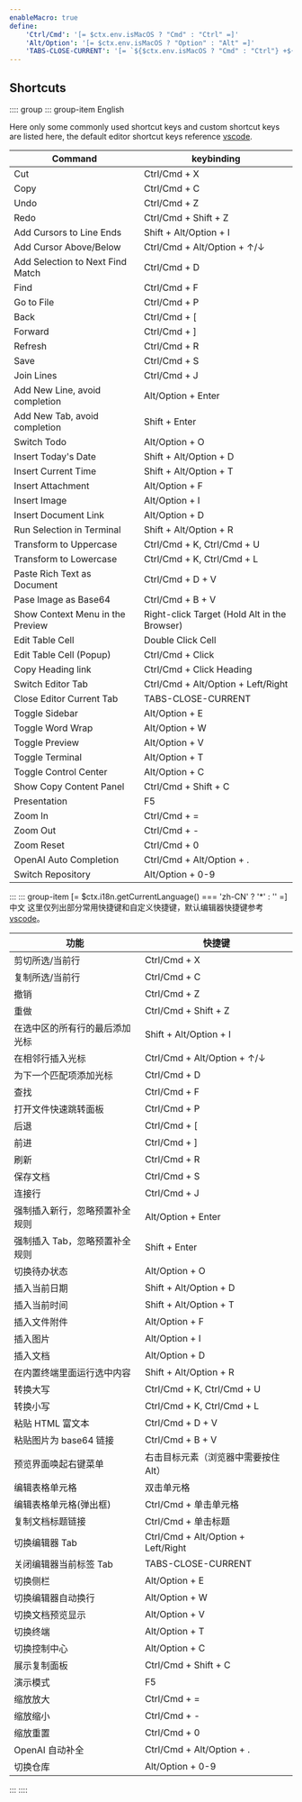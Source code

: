 ```yaml
---
enableMacro: true
define:
    'Ctrl/Cmd': '[= $ctx.env.isMacOS ? "Cmd" : "Ctrl" =]'
    'Alt/Option': '[= $ctx.env.isMacOS ? "Option" : "Alt" =]'
    'TABS-CLOSE-CURRENT': '[= `${$ctx.env.isMacOS ? "Cmd" : "Ctrl"} +${$ctx.env.isElectron ? "" : ($ctx.env.isMacOS ? "Option" : "Alt") + " +"} W` =]'
---
```


## Shortcuts

:::: group
::: group-item English

Here only some commonly used shortcut keys and custom shortcut keys are listed here, the default editor shortcut keys reference [vscode](https://code.visualstudio.com/).

Command | keybinding
---- | ------
Cut | Ctrl/Cmd + X
Copy | Ctrl/Cmd + C
Undo | Ctrl/Cmd + Z
Redo | Ctrl/Cmd + Shift + Z
Add Cursors to Line Ends | Shift + Alt/Option + I
Add Cursor Above/Below | Ctrl/Cmd + Alt/Option + ↑/↓
Add Selection to Next Find Match | Ctrl/Cmd + D
Find | Ctrl/Cmd + F
Go to File | Ctrl/Cmd + P
Back | Ctrl/Cmd + [
Forward | Ctrl/Cmd + ]
Refresh | Ctrl/Cmd + R
Save | Ctrl/Cmd + S
Join Lines | Ctrl/Cmd + J
Add New Line, avoid completion | Alt/Option + Enter
Add New Tab, avoid completion | Shift + Enter
Switch Todo | Alt/Option + O
Insert Today's Date | Shift + Alt/Option + D
Insert Current Time | Shift + Alt/Option + T
Insert Attachment | Alt/Option + F
Insert Image | Alt/Option + I
Insert Document Link | Alt/Option + D
Run Selection in Terminal | Shift + Alt/Option + R
Transform to Uppercase | Ctrl/Cmd + K, Ctrl/Cmd + U
Transform to Lowercase | Ctrl/Cmd + K, Ctrl/Cmd + L
Paste Rich Text as Document | Ctrl/Cmd + D + V
Pase Image as Base64 | Ctrl/Cmd + B + V
Show Context Menu in the Preview | Right-click Target (Hold Alt in the Browser)
Edit Table Cell | Double Click Cell
Edit Table Cell (Popup) | Ctrl/Cmd + Click
Copy Heading link | Ctrl/Cmd + Click Heading
Switch Editor Tab | Ctrl/Cmd + Alt/Option + Left/Right
Close Editor Current Tab | TABS-CLOSE-CURRENT
Toggle Sidebar | Alt/Option + E
Toggle Word Wrap | Alt/Option + W
Toggle Preview | Alt/Option + V
Toggle Terminal | Alt/Option + T
Toggle Control Center | Alt/Option + C
Show Copy Content Panel | Ctrl/Cmd + Shift + C
Presentation | F5
Zoom In | Ctrl/Cmd + =
Zoom Out | Ctrl/Cmd + -
Zoom Reset | Ctrl/Cmd + 0
OpenAI Auto Completion | Ctrl/Cmd + Alt/Option + .
Switch Repository | Alt/Option + 0-9

:::
::: group-item [= $ctx.i18n.getCurrentLanguage() === 'zh-CN' ? '*' : '' =]中文
这里仅列出部分常用快捷键和自定义快捷键，默认编辑器快捷键参考 [vscode](https://code.visualstudio.com/)。

功能 | 快捷键
---- | ------
剪切所选/当前行 | Ctrl/Cmd + X
复制所选/当前行 | Ctrl/Cmd + C
撤销 | Ctrl/Cmd + Z
重做 | Ctrl/Cmd + Shift + Z
在选中区的所有行的最后添加光标 | Shift + Alt/Option + I
在相邻行插入光标 | Ctrl/Cmd + Alt/Option + ↑/↓
为下一个匹配项添加光标 | Ctrl/Cmd + D
查找 | Ctrl/Cmd + F
打开文件快速跳转面板 | Ctrl/Cmd + P
后退 | Ctrl/Cmd + [
前进 | Ctrl/Cmd + ]
刷新 | Ctrl/Cmd + R
保存文档 | Ctrl/Cmd + S
连接行 | Ctrl/Cmd + J
强制插入新行，忽略预置补全规则 | Alt/Option + Enter
强制插入 Tab，忽略预置补全规则 | Shift + Enter
切换待办状态 | Alt/Option + O
插入当前日期 | Shift + Alt/Option + D
插入当前时间 | Shift + Alt/Option + T
插入文件附件 | Alt/Option + F
插入图片 | Alt/Option + I
插入文档 | Alt/Option + D
在内置终端里面运行选中内容 | Shift + Alt/Option + R
转换大写 | Ctrl/Cmd + K, Ctrl/Cmd + U
转换小写 | Ctrl/Cmd + K, Ctrl/Cmd + L
粘贴 HTML 富文本 | Ctrl/Cmd + D + V
粘贴图片为 base64 链接 | Ctrl/Cmd + B + V
预览界面唤起右键菜单 | 右击目标元素（浏览器中需要按住 Alt）
编辑表格单元格 | 双击单元格
编辑表格单元格(弹出框) | Ctrl/Cmd + 单击单元格
复制文档标题链接 | Ctrl/Cmd + 单击标题
切换编辑器 Tab | Ctrl/Cmd + Alt/Option + Left/Right
关闭编辑器当前标签 Tab | TABS-CLOSE-CURRENT
切换侧栏 | Alt/Option + E
切换编辑器自动换行 | Alt/Option + W
切换文档预览显示 | Alt/Option + V
切换终端 | Alt/Option + T
切换控制中心 | Alt/Option + C
展示复制面板 | Ctrl/Cmd + Shift + C
演示模式 | F5
缩放放大 | Ctrl/Cmd + =
缩放缩小 | Ctrl/Cmd + -
缩放重置 | Ctrl/Cmd + 0
OpenAI 自动补全 | Ctrl/Cmd + Alt/Option + .
切换仓库 | Alt/Option + 0-9
:::
::::
